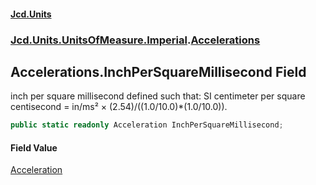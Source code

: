 #### [Jcd.Units](index 'index')
### [Jcd.Units.UnitsOfMeasure.Imperial](Jcd.Units.UnitsOfMeasure.Imperial 'Jcd.Units.UnitsOfMeasure.Imperial').[Accelerations](Accelerations 'Jcd.Units.UnitsOfMeasure.Imperial.Accelerations')

## Accelerations.InchPerSquareMillisecond Field

inch per square millisecond defined such that: SI centimeter per square centisecond = in/ms² ×
(2.54)/((1.0/10.0)*(1.0/10.0)).

```csharp
public static readonly Acceleration InchPerSquareMillisecond;
```

#### Field Value
[Acceleration](Acceleration 'Jcd.Units.UnitTypes.Acceleration')